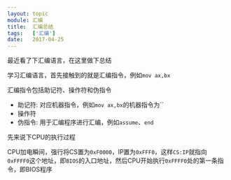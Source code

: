 ```yaml
---
layout: topic
module: 汇编
title:  汇编总结
tags:   ['汇编']
date:   2017-04-25
---
```


最近看了下汇编语言，在这里做下总结

学习汇编语言，首先接触到的就是汇编指令，例如`mov ax,bx`

汇编指令包括助记符、操作符和伪指令

* 助记符: 对应机器指令，例如`mov ax,bx`的机器指令为``
* 操作符
* 伪指令: 用于汇编程序进行汇编，例如`assume`、`end`

先来说下CPU的执行过程

CPU加电瞬间，强行将CS置为`0xF0000`，IP置为`0xFFF0`，这样`CS:IP`就指向`0xFFFF0`这个地址，即`BIOS`的入口地址，然后CPU开始执行`0xFFFF0`处的第一条指令，即BIOS程序
